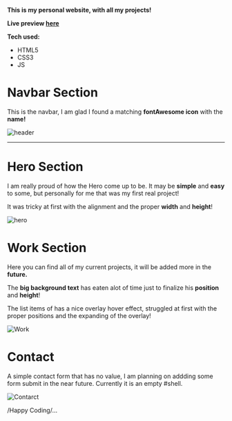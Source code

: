 **This is my personal website,
with all my projects!**

**Live preview [here](https://justaway1.github.io/theportfolio/)**


**Tech used:**
 - HTML5
 - CSS3
 - JS

<h1>Navbar Section</h1>

This is the navbar, I am glad I found a matching **fontAwesome icon** with the **name!**

![header](https://user-images.githubusercontent.com/44018646/184687249-19bb828d-50ec-4ad7-b1c6-d951a393233b.jpg)

___________________________________________________________________________________________________________________________
<h1>Hero Section</h1>

I am really proud of how the Hero come up to be. It may be **simple** and **easy** to some,
but personally for me that was my first real project!

It was tricky at first with the alignment and the proper **width** and **height**!

![hero](https://user-images.githubusercontent.com/44018646/184687778-7f719a12-1fd4-4849-be8c-e90f79efdc42.jpg)


<h1>Work Section</h1>

Here you can find all of my current projects, it will be added more in the **future.**

The **big background text** has eaten alot of time just to finalize his **position** and **height**!

The list items of has a nice overlay hover effect, struggled at first with the proper positions and the expanding of the overlay!

![Work](https://user-images.githubusercontent.com/44018646/184688509-a4a18f70-c804-4961-97ca-672cde541058.jpg)

<h1>Contact</h1>

A simple contact form that has no value, I am planning on addding some form submit in the near future.
Currently it is an empty #shell.

![Contarct](https://user-images.githubusercontent.com/44018646/184689966-909b465a-bc7c-4b03-8440-a81d6acee07f.jpg)

/Happy Coding/...

